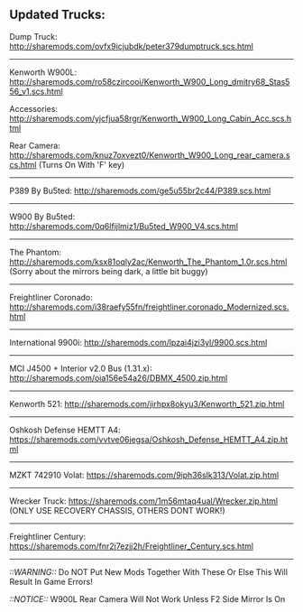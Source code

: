 Updated Trucks:
-------------------------------------

Dump Truck: http://sharemods.com/ovfx9icjubdk/peter379dumptruck.scs.html

-------------------------------------

Kenworth W900L: http://sharemods.com/ro58czircooi/Kenworth_W900_Long_dmitry68_Stas556_v1.scs.html

Accessories: http://sharemods.com/yjcfjua58rgr/Kenworth_W900_Long_Cabin_Acc.scs.html

Rear Camera: http://sharemods.com/knuz7oxvezt0/Kenworth_W900_Long_rear_camera.scs.html  (Turns On With 'F' key)

-------------------------------------

P389 By Bu5ted: http://sharemods.com/ge5u55br2c44/P389.scs.html

-------------------------------------

W900 By Bu5ted: http://sharemods.com/0q6lfijlmiz1/Bu5ted_W900_V4.scs.html

-------------------------------------

The Phantom: http://sharemods.com/ksx81oqly2ac/Kenworth_The_Phantom_1.0r.scs.html (Sorry about the mirrors being dark, a little bit buggy)

-------------------------------------

Freightliner Coronado: http://sharemods.com/i38raefy55fn/freightliner.coronado_Modernized.scs.html

-------------------------------------

International 9900i: http://sharemods.com/lpzai4jzi3yl/9900.scs.html

-------------------------------------

MCI J4500 + Interior v2.0 Bus (1.31.x): http://sharemods.com/oia156e54a26/DBMX_4500.zip.html

-------------------------------------

Kenworth 521: http://sharemods.com/jirhpx8okyu3/Kenworth_521.zip.html

-------------------------------------

Oshkosh Defense HEMTT A4: https://sharemods.com/vvtve06jegsa/Oshkosh_Defense_HEMTT_A4.zip.html

-------------------------------------

MZKT 742910 Volat: https://sharemods.com/9iph36slk313/Volat.zip.html

-------------------------------------

Wrecker Truck: https://sharemods.com/1m56mtaq4ual/Wrecker.zip.html  (ONLY USE RECOVERY CHASSIS, OTHERS DONT WORK!)

-------------------------------------

Freightliner Century: https://sharemods.com/fnr2j7ezjj2h/Freightliner_Century.scs.html

-------------------------------------

*::WARNING::*  Do NOT Put New Mods Together With These Or Else This Will Result In Game Errors!

*::NOTICE::*   W900L Rear Camera Will Not Work Unless F2 Side Mirror Is On
